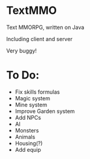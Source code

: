 TextMMO
=======

Text MMORPG, written on Java

Including client and server

Very buggy!

To Do:
=======
- Fix skills formulas
- Magic system
- Mine system
- Improve Garden system
- Add NPCs
- AI
- Monsters
- Animals
- Housing(?)
- Add equip
